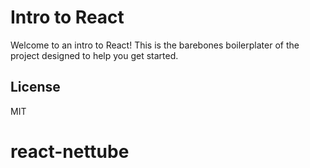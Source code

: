 # Intro to React

Welcome to an intro to React! This is the barebones boilerplater of the project designed to help you get started.

## License

MIT
# react-nettube
